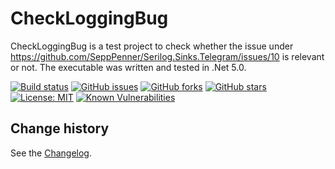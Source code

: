 CheckLoggingBug
====================================

CheckLoggingBug is a test project to check whether the issue under https://github.com/SeppPenner/Serilog.Sinks.Telegram/issues/10 is relevant or not.
The executable was written and tested in .Net 5.0.

[![Build status](https://ci.appveyor.com/api/projects/status/0p2unbxcfge97f84?svg=true)](https://ci.appveyor.com/project/SeppPenner/CheckLoggingBug)
[![GitHub issues](https://img.shields.io/github/issues/SeppPenner/CheckLoggingBug.svg)](https://github.com/SeppPenner/CheckLoggingBug/issues)
[![GitHub forks](https://img.shields.io/github/forks/SeppPenner/CheckLoggingBug.svg)](https://github.com/SeppPenner/CheckLoggingBug/network)
[![GitHub stars](https://img.shields.io/github/stars/SeppPenner/CheckLoggingBug.svg)](https://github.com/SeppPenner/CheckLoggingBug/stargazers)
[![License: MIT](https://img.shields.io/badge/License-MIT-blue.svg)](https://raw.githubusercontent.com/SeppPenner/CheckLoggingBug/master/License.txt)
[![Known Vulnerabilities](https://snyk.io/test/github/SeppPenner/CheckLoggingBug/badge.svg)](https://snyk.io/test/github/SeppPenner/CheckLoggingBug)

Change history
--------------

See the [Changelog](https://github.com/SeppPenner/CheckLoggingBug/blob/master/Changelog.md).